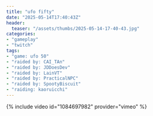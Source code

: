 ```yaml
---
title: "ufo fifty"
date: "2025-05-14T17:40:43Z"
header:
  teaser: "/assets/thumbs/2025-05-14-17-40-43.jpg"
categories:
- "gameplay"
- "twitch"
tags:
- "game: ufo 50"
- "raided by: CAI_TAn"
- "raided by: JDDoesDev"
- "raided by: LainVT"
- "raided by: PracticalNPC"
- "raided by: SpootyBiscuit"
- "raiding: kaoruicchi"
---
```

{% include video id="1084697982" provider="vimeo" %}
